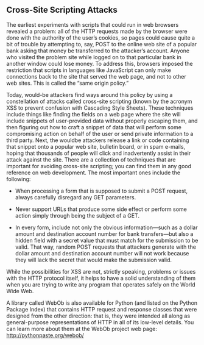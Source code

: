 ## Cross-Site Scripting Attacks

The earliest experiments with scripts that could run in web browsers revealed a problem: all of the HTTP
requests made by the browser were done with the authority of the user’s cookies, so pages could cause
quite a bit of trouble by attempting to, say, POST to the online web site of a popular bank asking that
money be transferred to the attacker’s account. Anyone who visited the problem site while logged on to
that particular bank in another window could lose money.
To address this, browsers imposed the restriction that scripts in languages like JavaScript can only
make connections back to the site that served the web page, and not to other web sites. This is called the
“same origin policy.”

Today, would-be attackers find ways
around this policy by using a constellation of attacks called cross-site scripting (known by the acronym
XSS to prevent confusion with Cascading Style Sheets). These techniques include things like finding the
fields on a web page where the site will include snippets of user-provided data without properly
escaping them, and then figuring out how to craft a snippet of data that will perform some
compromising action on behalf of the user or send private information to a third party. Next, the wouldbe
attackers release a link or code containing that snippet onto a popular web site, bulletin board, or in
spam e-mails, hoping that thousands of people will click and inadvertently assist in their attack against
the site.
There are a collection of techniques that are important for avoiding cross-site scripting; you can find
them in any good reference on web development. The most important ones include the following:
- When processing a form that is supposed to submit a POST request, always
carefully disregard any GET parameters.


- Never support URLs that produce some side effect or perform some action simply
through being the subject of a GET.


- In every form, include not only the obvious information—such as a dollar amount
and destination account number for bank transfers—but also a hidden field with a
secret value that must match for the submission to be valid. That way, random
POST requests that attackers generate with the dollar amount and destination
account number will not work because they will lack the secret that would make
the submission valid.

While the possibilities for XSS are not, strictly speaking, problems or issues with the HTTP protocol
itself, it helps to have a solid understanding of them when you are trying to write any program that
operates safely on the World Wide Web.


A library called WebOb is also available for Python (and listed on the Python Package Index) that
contains HTTP request and response classes that were designed from the other direction: that is, they
were intended all along as general-purpose representations of HTTP in all of its low-level details. You
can learn more about them at the WebOb project web page: http://pythonpaste.org/webob/

